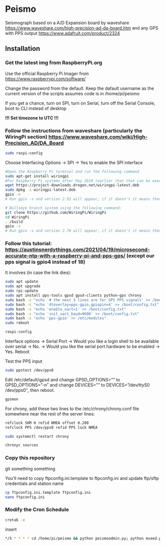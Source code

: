 # Peismo
Seismograph based on a A/D Expansion board by waveshare https://www.waveshare.com/high-precision-ad-da-board.htm and any GPS with PPS output https://www.adafruit.com/product/2324
## Installation
### Get the latest img from RaspberryPi.org
Use the official Raspberry Pi Imager from https://www.raspberrypi.com/software/

Change the password from the default. Keep the dafault username as the current version of the scripts assumes code is in /home/pi/peismo

If you get a chance, turn on SPI, turn on Serial, turn off the Serial Console, boot to CLI instead of desktop

**!!! Set timezone to UTC !!!**

### Follow the instructions from waveshare (particularly the WiringPi section) https://www.waveshare.com/wiki/High-Precision_AD/DA_Board
```bash
sudo raspi-config
```
Choose Interfacing Options -> SPI -> Yes to enable the SPI interface
```bash
#Open the Raspberry Pi terminal and run the following command
sudo apt-get install wiringpi
#For Raspberry Pi systems after May 2019 (earlier than that can be executed without), an upgrade may be required:
wget https://project-downloads.drogon.net/wiringpi-latest.deb
sudo dpkg -i wiringpi-latest.deb
gpio -v
# Run gpio -v and version 2.52 will appear, if it doesn't it means there was an installation error

# Bullseye branch system using the following command:
git clone https://github.com/WiringPi/WiringPi
cd WiringPi
. /build
gpio -v
# Run gpio -v and version 2.70 will appear, if it doesn't it means there was an installation error
```

### Follow this tutorial: https://austinsnerdythings.com/2021/04/19/microsecond-accurate-ntp-with-a-raspberry-pi-and-pps-gps/ (except our pps signal is gpio4 instead of 18)
It involves (in case the link dies):
```bash
sudo apt update
sudo apt upgrade
sudo rpi-update
sudo apt install pps-tools gpsd gpsd-clients python-gps chrony
sudo bash -c "echo '# the next 3 lines are for GPS PPS signals' >> /boot/config.txt"
sudo bash -c "echo 'dtoverlay=pps-gpio,gpiopin=4' >> /boot/config.txt"
sudo bash -c "echo 'enable_uart=1' >> /boot/config.txt"
sudo bash -c "echo 'init_uart_baud=9600' >> /boot/config.txt"
sudo bash -c "echo 'pps-gpio' >> /etc/modules"
sudo reboot
```
```bash
raspi-config
```
Interface options -> Serial Port ->
Would you like a login shell to be available over serial -> No. ->
Would you like the serial port hardware to be enabled -> Yes. Reboot

Test the PPS input
```bash
sudo ppstest /dev/pps0
```

Edit /etc/default/gpsd and change GPSD_OPTIONS=”” to GPSD_OPTIONS=”-n” and change DEVICES=”” to DEVICES=”/dev/ttyS0 /dev/pps0″, then reboot.
```bash
gpsmon
```
For chrony, add these two lines to the /etc/chrony/chrony.conf file somewhere near the rest of the server lines:
```bash
refclock SHM 0 refid NMEA offset 0.200
refclock PPS /dev/pps0 refid PPS lock NMEA
```
```bash
sudo systemctl restart chrony
```
```bash
chronyc sources
```

### Copy this repository
git something something

You'll need to copy ftpconfig.ini.template to ftpconfig.ini and update ftp/sftp credentials and station name
```bash
cp ftpconfig.ini.template ftpconfig.ini
nano ftpconfig.ini
```

### Modify the Cron Schedule
```bash
crotab -e
```
insert
```bash
*/5 * * * * cd /home/pi/peismo && python peismoadmin.py; python mseed.py; python ftpupload.py
```
